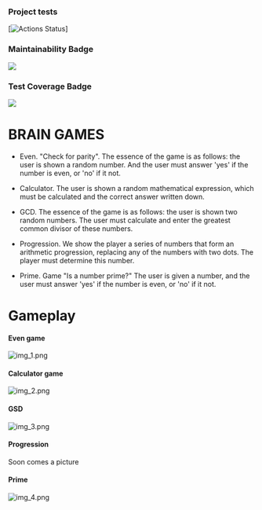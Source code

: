 ### Project tests
[![Actions Status](https://github.com/MikVito/java-project-61/actions/workflows/hexlet-check.yml/badge.svg)]

### Maintainability Badge
<a href="https://codeclimate.com/github/MikVito/java-project-61/maintainability"><img src="https://api.codeclimate.com/v1/badges/c62c8e74e7fd9c1a6778/maintainability" /></a>

### Test Coverage Badge
<a href="https://codeclimate.com/github/MikVito/java-project-61/test_coverage"><img src="https://api.codeclimate.com/v1/badges/c62c8e74e7fd9c1a6778/test_coverage" /></a>

# BRAIN GAMES

  - Even. "Check for parity". The essence of the game is as follows: the user is shown a random number. 
    And the user must answer 'yes' if the number is even, or 'no' if it not.


  - Calculator. The user is shown a random mathematical expression, 
    which must be calculated and the correct answer written down.


  - GCD. The essence of the game is as follows: the user is shown two random numbers. 
    The user must calculate and enter the greatest common divisor of these numbers.


  - Progression. We show the player a series of numbers that form an arithmetic progression, 
    replacing any of the numbers with two dots. The player must determine this number.


  - Prime. Game "Is a number prime?" The user is given a number, 
    and the user must answer 'yes' if the number is even, or 'no' if it not.

# Gameplay 
#### Even game ####
![img_1.png](img_1.png)
#### Calculator game ####
![img_2.png](img_2.png)
#### GSD ####
![img_3.png](img_3.png)
#### Progression ###
Soon comes a picture

#### Prime ###
![img_4.png](img_4.png)

